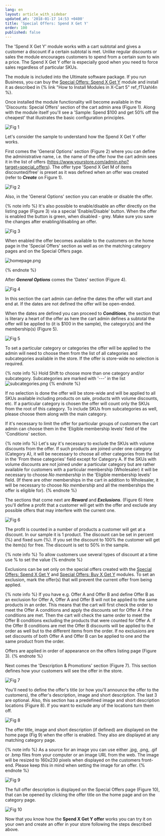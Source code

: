 ```yaml
---
lang: en
layout: article_with_sidebar
updated_at: '2018-01-17 14:53 +0400'
title: 'Special Offers: Spend X Get Y'
order: 100
published: false
---
```

The 'Spend X Get Y' module works with a cart subtotal and gives a customer a discount if a certain subtotal is met. Unlike regular discounts or sales the module encourages customers to spend from a certain sum to win a price. The Spend X Get Y offer is especially good when you need to force sales regardless of particular SKUs. 

The module is included into the Ultimate software package. If you run Business, you can buy the [Special Offers: Spend X Get Y](https://market.x-cart.com/addons/spend-x-get-y.html "Special Offers: Spend X Get Y") module and install it as described in {% link "How to Install Modules in X-Cart 5" ref_fTUahl4n %}. 

Once installed the module functionality will become available in the 'Discounts: Special Offers' section of the cart admin area (Figure 1). Along with the module itself you'll see a 'Sample: Spend $100 and get 50% off the cheapest' that illustrates the basic configuration principles.

![Fig 1]({{site.baseurl}}/attachments/spendxgety.png)

Let's consider the sample to understand how the Spend X Get Y offer works. 

First comes the 'General Options' section (Figure 2) where you can define the administrative name, i.e. the name of the offer how the cart admin sees it in the list of offers (https://www.yourstore.com/admin.php?target=special_offers). The offer type 'Spend X Get M of items discounted/free' is preset as it was defined when an offer was created (refer to _**Create**_ on Figure 1).

![Fig 2]({{site.baseurl}}/attachments/general.png)

Also, in the 'General Options' section you can enable or disable the offer. 

{% note info %}
It's also possible to enable/disable an offer directly on the listing page (Figure 3) via a special 'Enable/Disable' button. When the offer is enabled the button is green, when disabled - grey. Make sure you save the changes after enabling/disabling an offer.

![Fig 3]({{site.baseurl}}/attachments/enable.png)

When enabled the offer becomes available to the customers on the home page in the 'Special Offers' section as well as on the matching category pages and on the Special Offers page.

![homepage.png]({{site.baseurl}}/attachments/homepage.png)

{% endnote %}

After _**General Options**_ comes the 'Dates' section (Figure 4).

![Fig 4]({{site.baseurl}}/attachments/dates.png)

In this section the cart admin can define the dates the offer will start and end at. If the dates are not defined the offer will be open-ended. 

When the dates are defined you can proceed to _**Conditions**_, the section that is literary a heart of the offer as here the cart admin defines a subtotal the offer will be applied to (it is  $100 in the sample), the category(s) and the membership(s) (Figure 5).

![Fig 5]({{site.baseurl}}/attachments/conditions.png)

To set a particular category or categories the offer will be applied to the admin will need to choose them from the list of all categories and subcategories available in the store. If the offer is store-wide no selection is required.

{% note info %} 
Hold Shift to choose more than one category and/or subcategory. Subcategories are marked with '---' in the list
![subcategories.png]({{site.baseurl}}/attachments/subcategories.png)
{% endnote %}

If no selection is done the offer will be store-wide and will be applied to all SKUs available including products on sale, products with volume discounts, etc. If a particular category is chosen the offer will count only the SKUs from the root of this category. To include SKUs from subcategories as well, please choose them along with the main category.

If it's necessary to limit the offer for particular groups of customers the cart admin can choose them in the 'Eligible membership levels' field of the 'Conditions' section. 

{% note info %}
Let's say it's necessary to exclude the SKUs with volume discounts from the offer. If such products are joined under one category (Category A), it will be necessary to choose all other categories from the list in the 'From these categories' field except for Category A.  If the SKUs with volume discounts are not joined under a particular category but are rather available for customers with a particular membership (Wholesaler) it will be necessary to choose _No membership_ in the 'Eligible membership levels' field. (If there are other memberships in the cart in addition to Wholesaler, it will be necessary to choose _No membership_ and all the memberships the offer is eligible for).
{% endnote %}

The sections that come next are _**Reward**_ and _**Exclusions**_. (Figure 6) Here you'll define a profit that a customer will get with the offer and exclude any possible offers that may interfere with the current one. 

![Fig 6]({{site.baseurl}}/attachments/reward.png)

The profit is counted in a number of products a customer will get at a discount. In our sample it is 1 product. The discount can be set in percent (%) and fixed sum (%). If you set the discount to 100% the customer will get the item(s) for free. The discount is set to 50% in the sample.

{% note info %}
To allow customers use several types of discount at a time use % to set the value
{% endnote %}

Exclusions can be set only on the special offers created with the [Special Offers: Spend X Get Y](https://market.x-cart.com/addons/spend-x-get-y.html "Special Offers: Spend X Get Y") and [Special Offers: Buy X Get Y](https://market.x-cart.com/addons/buy-x-get-y.html "Special Offers: Spend X Get Y") modules. To set an exclusion, mark the offer(s) that will prevent the current offer from being applied.

{% note info %}
If you have e.g. Offer A and Offer B and define Offer B as an exclusion for Offer A, Offer A and Offer B will not be applied to the same products in an order. This means that the cart will first check the order to meet the Offer A conditions and apply the discounts set for Offer A if the conditions are met. Then the cart will check the same order to meet the Offer B conditions excluding the products that were counted for Offer A. If the Offer B conditions are met the Offer B discounts will be applied to the order as well but to the different items from the order. If no exclusions are set discounts of both Offer A and Offer B can be applied to one and the same product from the order. 

Offers are applied in order of appearance on the offers listing page (Figure 3).
{% endnote %}

Next comes the 'Description & Promotions' section (Figure 7). This section defines how your customers will see the offer in the store.

![Fig 7]({{site.baseurl}}/attachments/descr.png)

You'll need to define the offer's title (or how you'll announce the offer to the customers), the offer's description, image and short description. The last 3 are optional. Also, this section has a predefined image and short description locations (Figure 8). If you want to exclude any of the locations turn them off.

![Fig 8]({{site.baseurl}}/attachments/display.png)

The offer title, image and short description (if defined) are displayed on the home page (Fig 9) when the offer is enabled. They also are displayed at any matching category page.

{% note info %}
As a source for an image you can use either .jpg, .png, .gif or .bmp files from your computer or an image URL from the web. The image will be resized to 160x230 pixels when displayed on the customers front-end. Please keep this in mind when setting the image for an offer.
{% endnote %}

![Fig 9]({{site.baseurl}}/attachments/home.png)

The full offer description is displayed on the Special Offers page (Figure 10), that can be opened by clicking the offer title on the home page and on the category page.

![Fig 10]({{site.baseurl}}/attachments/description.png)

Now that you know how the **Spend X Get Y offer** works you can try it on your own and create an offer in your store following the steps described above. 
